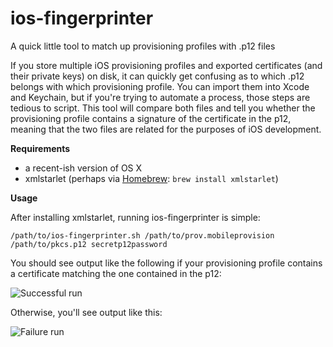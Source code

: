 ios-fingerprinter
===

A quick little tool to match up provisioning profiles with .p12 files

If you store multiple iOS provisioning profiles and exported certificates (and their private keys) on disk, it can quickly get confusing as to which .p12 belongs with which provisioning profile. You can import them into Xcode and Keychain, but if you're trying to automate a process, those steps are tedious to script. This tool will compare both files and tell you whether the provisioning profile contains a signature of the certificate in the p12, meaning that the two files are related for the purposes of iOS development.

**Requirements**

* a recent-ish version of OS X
* xmlstarlet (perhaps via [Homebrew](http://mxcl.github.io/homebrew/): `brew install xmlstarlet`)

**Usage**

After installing xmlstarlet, running ios-fingerprinter is simple:

```
/path/to/ios-fingerprinter.sh /path/to/prov.mobileprovision /path/to/pkcs.p12 secretp12password
```

You should see output like the following if your provisioning profile contains a certificate matching the one contained in the p12:

![Successful run](https://raw.github.com/commandtab/ios-fingerprinter/master/screenshots/success.png)

Otherwise, you'll see output like this:

![Failure run](https://raw.github.com/commandtab/ios-fingerprinter/master/screenshots/failure.png)
